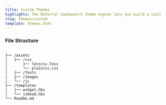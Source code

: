 ```yaml
---
title: Custom Themes
highlights: The Referral SaaSquatch theme engine lets you build a custom widget to exactly match your brand
slug: themes/custom
template: themes.html
---
```


<h3>File Structure</h3>
<pre><code>.
├── /assets
|   ├── /css
|       ├── lesscss.less
|       └── plaincss.css
|   ├── /fonts
|   ├── /images
|   └── /js
├── /templates
|   ├── widget.hbs
|   └── jsHead.hbs
└── Readme.md
</code></pre>